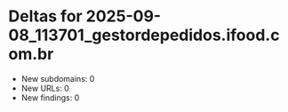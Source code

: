 # Deltas for 2025-09-08_113701_gestordepedidos.ifood.com.br
- New subdomains: 0
- New URLs: 0
- New findings: 0
